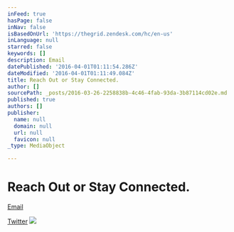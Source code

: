 ```yaml
---
inFeed: true
hasPage: false
inNav: false
isBasedOnUrl: 'https://thegrid.zendesk.com/hc/en-us'
inLanguage: null
starred: false
keywords: []
description: Email
datePublished: '2016-04-01T01:11:54.286Z'
dateModified: '2016-04-01T01:11:49.084Z'
title: Reach Out or Stay Connected.
author: []
sourcePath: _posts/2016-03-26-2258838b-4c46-4fab-93da-3b87114cd02e.md
published: true
authors: []
publisher:
  name: null
  domain: null
  url: null
  favicon: null
_type: MediaObject

---
```

# Reach Out or Stay Connected.

[Email][0]

[Twitter][1]
![](https://the-grid-user-content.s3-us-west-2.amazonaws.com/f4daf6f8-b776-45f6-948f-f4cbcccccd3a.jpg)

[0]: http://www.123contactform.com/form-1831865/Contact-Form
[1]: https://twitter.com/thegrid